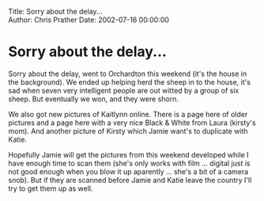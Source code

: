Title: Sorry about the delay...  
Author: Chris Prather
Date: 2002-07-16 00:00:00

# Sorry about the delay...
Sorry about the delay, went to 
Orchardton this weekend (it's the house in the
background). We ended up helping herd the sheep in
to the house, it's sad when seven very intelligent
people are out witted by a group of six sheep. But
eventually we won, and they were shorn.

We also got new pictures of Kaitlynn online. There
is a page here of
older pictures and a page here with
a very nice Black &amp; White from Laura (kirsty's
mom). And another picture of Kirsty which
Jamie want's to duplicate with Katie.

Hopefully Jamie will get the pictures from this
weekend developed while I have enough time to scan
them (she's only works with film ... digital just
is not good enough when you blow it up aparently
... she's a bit of a camera snob). But if they are
scanned before Jamie and Katie leave the country
I'll try to get them up as well.
